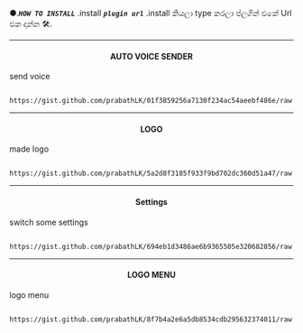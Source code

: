 
●.***`HOW TO INSTALL`***
.install ***`plugin url`*** 
.install කියලා type කරලා ප්ලගින් එකේ Url එක දාන්න 🛠️.

---

<h4 align="center">  AUTO VOICE SENDER </h1>

send voice

```

https://gist.github.com/prabathLK/01f3859256a7130f234ac54aeebf486e/raw

```

---

<h4 align="center">  LOGO  </h1>

made logo

```

https://gist.github.com/prabathLK/5a2d8f3185f933f9bd702dc360d51a47/raw

```

---

<h4 align="center">  Settings </h1>

switch some settings

```

https://gist.github.com/prabathLK/694eb1d3486ae6b9365505e320682856/raw

```

---

<h4 align="center">  LOGO MENU </h1>

logo menu

```

https://gist.github.com/prabathLK/8f7b4a2e6a5db8534cdb295632374011/raw

```

